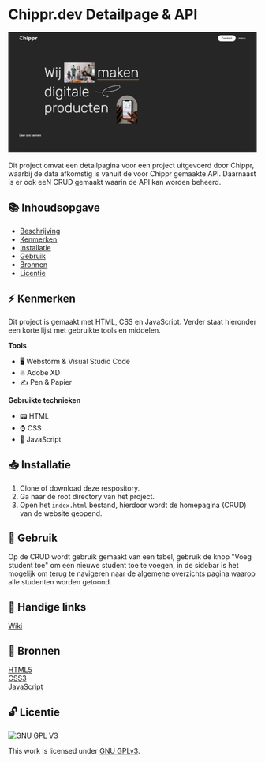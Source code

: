 # Chippr.dev Detailpage & API
![Schermafbeelding Homepagina](assets/images/screenshot-homepage.png)

Dit project omvat een detailpagina voor een project uitgevoerd door Chippr, waarbij de data afkomstig is vanuit de voor Chippr gemaakte API. Daarnaast is er ook eeN CRUD gemaakt waarin de API kan worden beheerd.

## 📚 Inhoudsopgave

* [Beschrijving](#beschrijving)
* [Kenmerken](#kenmerken)
* [Installatie](#installatie)
* [Gebruik](#gebruik)
* [Bronnen](#bronnen)
* [Licentie](#licentie)

## ⚡ Kenmerken
Dit project is gemaakt met HTML, CSS en JavaScript. Verder staat hieronder een korte lijst met gebruikte tools en middelen.

**Tools**

- 🖥️ Webstorm & Visual Studio Code
- 🔥 Adobe XD
- ✍ Pen & Papier

**Gebruikte technieken**

- 📟 HTML
- ⌚ CSS
- 📲 JavaScript

## 📥 Installatie

1. Clone of download deze respository.
2. Ga naar de root directory van het project.
3. Open het `index.html` bestand, hierdoor wordt de homepagina (CRUD) van de website geopend.

## 🔨 Gebruik

Op de CRUD wordt gebruik gemaakt van een tabel, gebruik de knop "Voeg student toe" om een nieuwe student toe te voegen, in de sidebar is het mogelijk om terug te navigeren naar de algemene overzichts pagina waarop alle studenten worden getoond.

## 🔗 Handige links

[Wiki](https://github.com/boudewijnbout/the-startup-chipper.dev/wiki)

## 📖 Bronnen
[HTML5](https://www.w3schools.com/html/)
<br>
[CSS3](https://www.w3schools.com/css/)
<br>
[JavaScript](https://www.w3schools.com/js/)

## 🔓 Licentie

![GNU GPL V3](https://www.gnu.org/graphics/gplv3-127x51.png)

This work is licensed under [GNU GPLv3](./LICENSE).
